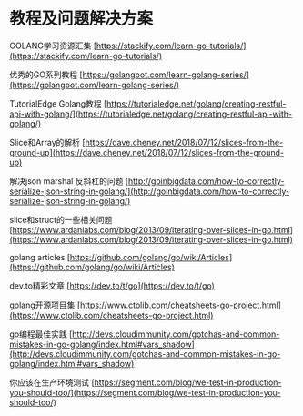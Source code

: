 # 教程及问题解决方案

GOLANG学习资源汇集 
[https://stackify.com/learn-go-tutorials/](https://stackify.com/learn-go-tutorials/)

优秀的GO系列教程
[https://golangbot.com/learn-golang-series/](https://golangbot.com/learn-golang-series/)

TutorialEdge Golang教程
[https://tutorialedge.net/golang/creating-restful-api-with-golang/](https://tutorialedge.net/golang/creating-restful-api-with-golang/)

Slice和Array的解析
[https://dave.cheney.net/2018/07/12/slices-from-the-ground-up](https://dave.cheney.net/2018/07/12/slices-from-the-ground-up)

解决json marshal 反斜杠的问题 
[http://goinbigdata.com/how-to-correctly-serialize-json-string-in-golang/](http://goinbigdata.com/how-to-correctly-serialize-json-string-in-golang/)

slice和struct的一些相关问题
[https://www.ardanlabs.com/blog/2013/09/iterating-over-slices-in-go.html](https://www.ardanlabs.com/blog/2013/09/iterating-over-slices-in-go.html)

golang articles
[https://github.com/golang/go/wiki/Articles](https://github.com/golang/go/wiki/Articles)

dev.to精彩文章
[https://dev.to/t/go](https://dev.to/t/go)

golang开源项目集
[https://www.ctolib.com/cheatsheets-go-project.html](https://www.ctolib.com/cheatsheets-go-project.html)

go编程最佳实践
[http://devs.cloudimmunity.com/gotchas-and-common-mistakes-in-go-golang/index.html#vars_shadow](http://devs.cloudimmunity.com/gotchas-and-common-mistakes-in-go-golang/index.html#vars_shadow)

你应该在生产环境测试 
[https://segment.com/blog/we-test-in-production-you-should-too/](https://segment.com/blog/we-test-in-production-you-should-too/)